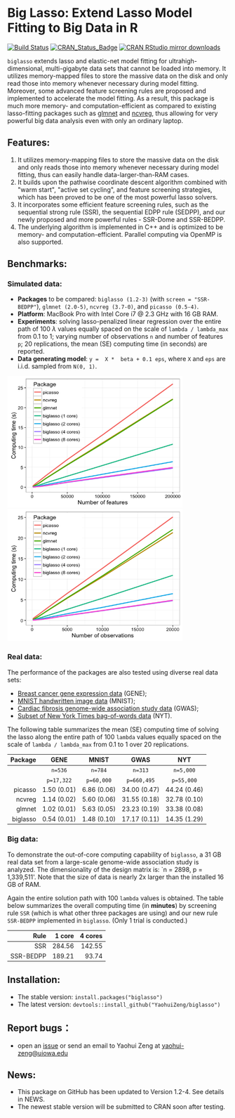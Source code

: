 
# Big Lasso: Extend Lasso Model Fitting to Big Data in R

[![Build Status](https://travis-ci.org/YaohuiZeng/biglasso.svg?branch=master)](https://travis-ci.org/YaohuiZeng/biglasso)
[![CRAN_Status_Badge](http://www.r-pkg.org/badges/version/biglasso)](https://CRAN.R-project.org/package=biglasso)
[![CRAN RStudio mirror downloads](http://cranlogs.r-pkg.org/badges/grand-total/biglasso)](http://www.r-pkg.org/pkg/biglasso)

`biglasso` extends lasso and elastic-net model fitting for ultrahigh-dimensional, multi-gigabyte 
data sets that cannot be loaded into memory. It utilizes memory-mapped files to store the massive data on the disk and only read those into memory whenever necessary during model fitting. Moreover, some advanced feature screening rules are proposed and implemented to accelerate the model fitting. As a result, this package is much more memory- and computation-efficient as compared to existing lasso-fitting packages such as [glmnet](https://CRAN.R-project.org/package=glmnet) and [ncvreg](https://CRAN.R-project.org/package=ncvreg), thus allowing for very powerful big data analysis even with only an ordinary laptop.


## Features:
1. It utilizes memory-mapping files to store the massive data on the disk and only reads those into memory whenever necessary during model fitting, thus can easily handle data-larger-than-RAM cases.
2. It builds upon the pathwise coordinate descent algorithm combined with "warm start", "active set cycling", and feature screening strategies, which has been proved to be one of the most powerful lasso solvers.
3. It incorporates some efficient feature screening rules, such as the sequential strong rule (SSR), the sequential EDPP rule (SEDPP), and our newly proposed and more powerful rules - SSR-Dome and SSR-BEDPP.  
4. The underlying algorithm is implemented in C++ and is optimized to be memory- and computation-efficient. Parallel computing via OpenMP is also supported.


## Benchmarks:

### Simulated data:

* **Packages** to be compared: `biglasso (1.2-3)` (with `screen = "SSR-BEDPP"`), `glmnet (2.0-5)`, `ncvreg (3.7-0)`, and `picasso (0.5-4)`. 
* **Platform**: MacBook Pro with Intel Core i7 @ 2.3 GHz with 16 GB RAM.
* **Experiments**: solving lasso-penalized linear regression over the entire path of 100 $\lambda$ values equally spaced on the scale of `lambda / lambda_max` from 0.1 to 1; varying number of observations `n` and number of features `p`; 20 replications, the mean (SE) computing time (in seconds) are reported.
* **Data generating model**: `y =  X *  beta + 0.1 eps`, where `X` and `eps` are i.i.d. sampled from `N(0, 1)`.

<!---
![Alt text](/vignettes/2016-11-04_vary_p_pkgs_2.png?raw=true "Vary p")![Alt text](/vignettes/2016-11-05_vary_n_pkgs_2.png?raw=true "Vary n")
-->

<img src="/vignettes/2016-11-20_vary_p_pkgs.png" width="400" height="300" /><img src="/vignettes/2016-11-20_vary_n_pkgs.png" width="400" height="300" />

### Real data:

The performance of the packages are also tested using diverse real data sets: 
* [Breast cancer gene expression data](http://myweb.uiowa.edu/pbreheny/data/bcTCGA.html) (GENE); 
* [MNIST handwritten image data](http://yann.lecun.com/exdb/mnist/) (MNIST);
* [Cardiac fibrosis genome-wide association study data](https://arxiv.org/abs/1607.05636) (GWAS);
* [Subset of New York Times bag-of-words data](https://archive.ics.uci.edu/ml/datasets/Bag+of+Words) (NYT).

The following table summarizes the mean (SE) computing time of solving the lasso along the entire path of 100 `lambda` values equally spaced on the scale of `lambda / lambda_max` from 0.1 to 1 over 20 replications.

| Package |     GENE    |    MNIST    |      GWAS    |      NYT     |
|--------:|:-----------:|:-----------:|:------------:|:------------:|
|         |   `n=536`   |   `n=784`   |    `n=313`   |   `n=5,000`  | 
|         | `p=17,322`  |  `p=60,000` |  `p=660,495` |  `p=55,000`  |
| picasso | 1.50 (0.01) | 6.86 (0.06) | 34.00 (0.47) | 44.24 (0.46) |
| ncvreg  | 1.14 (0.02) | 5.60 (0.06) | 31.55 (0.18) | 32.78 (0.10) |
| glmnet  | 1.02 (0.01) | 5.63 (0.05) | 23.23 (0.19) | 33.38 (0.08) |
|biglasso | 0.54 (0.01) | 1.48 (0.10) | 17.17 (0.11) | 14.35 (1.29) |


### Big data: 

To demonstrate the out-of-core computing capability of `biglasso`, a 31 GB real data set from a large-scale genome-wide association study is analyzed. The dimensionality of the design matrix is: `n = 2898, p = 1,339,511'. Note that the size of data is nearly 2x larger than the installed 16 GB of RAM.

Again the entire solution path with 100 `lambda` values is obtained. The table below summarizes the overall computing time (in **minutes**) by screening rule ``SSR`` (which is what other three packages are using) and our new rule ``SSR-BEDPP`` implemented in `biglasso`. (Only 1 trial is conducted.)

|      Rule | 1 core | 4 cores |
|----------:|-------:|--------:|
|       SSR | 284.56 | 142.55  |
| SSR-BEDPP | 189.21 |  93.74  |


## Installation:
* The stable version: `install.packages("biglasso")`
* The latest version: `devtools::install_github("YaohuiZeng/biglasso")`


## Report bugs：
* open an [issue](https://github.com/YaohuiZeng/biglasso/issues) or send an email to Yaohui Zeng at <yaohui-zeng@uiowa.edu>


## News:
* This package on GitHub has been updated to Version 1.2-4. See details in NEWS.
* The newest stable version will be submitted to CRAN soon after testing.
